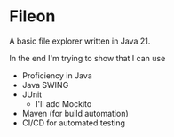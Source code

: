 # Fileon

A basic file explorer written in Java 21.

In the end I'm trying to show that I can use

* Proficiency in Java
* Java SWING
* JUnit
  * I'll add Mockito
* Maven (for build automation)
* CI/CD for automated testing
